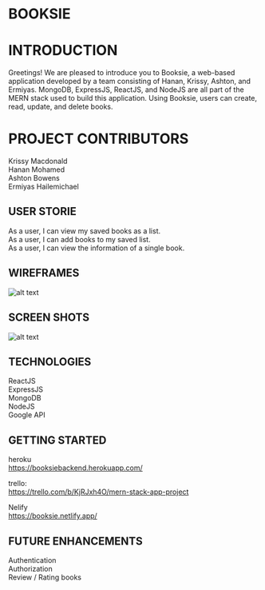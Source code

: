 # BOOKSIE

# INTRODUCTION
Greetings! We are pleased to introduce you to Booksie, a web-based application developed by a team consisting of Hanan, Krissy, Ashton, and Ermiyas. MongoDB, ExpressJS, ReactJS, and NodeJS are all part of the MERN stack used to build this application. Using Booksie, users can create, read, update, and delete books.


# PROJECT CONTRIBUTORS

Krissy Macdonald\
Hanan Mohamed\
Ashton Bowens\
Ermiyas Hailemichael

## USER STORIE

As a user, I can view my saved books as a list.\
As a user, I can add books to my saved list.\
As a user, I can view the information of a single book.

## WIREFRAMES
 ![alt text]([[image.png](https://i.imgur.com/YrbgxQY.png)](https://i.imgur.com/kts2jQt.png)) 
## SCREEN SHOTS
 ![alt text]([[image.png](https://i.imgur.com/YrbgxQY.png)](https://i.imgur.com/YrbgxQY.png)) 

## TECHNOLOGIES
ReactJS \
ExpressJS \
MongoDB \
NodeJS \
Google API 




## GETTING STARTED

heroku\
https://booksiebackend.herokuapp.com/



trello:\
https://trello.com/b/KjRJxh4O/mern-stack-app-project

Nelify\
https://booksie.netlify.app/


## FUTURE ENHANCEMENTS
Authentication\
Authorization\
Review / Rating books
